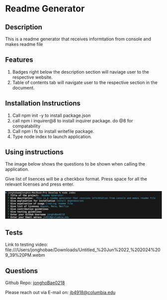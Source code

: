 # Readme Generator

## Description
 This is a readme generator that receives informtation from console and makes readme file

## Features

1. Badges right below the description section will naviage user to the respective website.
2. Table of contents tab will navigate user to the respective section in the document.


## Installation Instructions

1. Call npm init -y  to install package.json
2. call npm i inquirer@8 to install inquirer package. do @8 for compatability
3. Call npm i fs to install writefile package.
4. Type node index to launch application.

## Using instructions

The image below shows the questions to be shown when calling the application.

Give list of lisences will be a checkbox format. Press space for all the relevant licenses and press enter.

![Terminal prompt](<./assets/images/Prompt_screenshot.png>)


## Tests
Link to testing video: 
file:///Users/jonghobae/Downloads/Untitled_%20Jun%2022,%202024%209_39%20PM.webm



## Questions
Github Repo: [jonghoBae0218](https://github.com/jonghoBae0218)

Please reach out via E-mail on: jb4918@columbia.edu 
